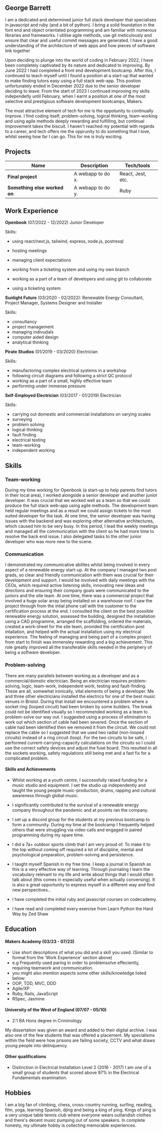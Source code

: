 ## George Barrett

I am a dedicated and determined junior full stack developer that specialises in javascript and ruby (and a bit of python). I bring a solid foundation in the font end and object orientated programming and am familiar with numerous libraries and frameworks. I utilise agile methods, use git meticulously and ensure that clear and useful commit messages are generated. I have a good understanding of the architecture of web apps and how pieces of software link together  

Upon deciding to plunge into the world of coding in February 2022, I have been completely captivated by its nature and dedicated to improving. By June 2022 I had completed a front end development bootcamp. After this, I continued to teach myself until I found a position at a start-up that wanted to make finding tutors easy using a full stack web-app. This postion unfortunately ended in December 2022 due to the senior developer deciding to leave. From the start of 2023 I continued improving my skills independetly until February, when I earnt a position at one of the most selective and prestigious software development bootcamps, Makers. 

The most attractive element of tech for me is the oppotunity to continually improve. I find coding itself, problem-solving, logical thinking, team-working and using agile methods deeply rewarding and fulfilling, but continual improvement takes the biscuit. I haven't reached my potential with regards to a career, and tech offers me the opprunity to do something that I love, whilst seeing how far I can go. This for me is truly exciting.   


## Projects

| Name                         | Description       | Tech/tools        |
| ---------------------------- | ----------------- | ----------------- |
| **Final project**            | A webapp to do x. | React, Jest, etc. |
| **Something else worked on** | A webapp to do y. | Ruby              |

## Work Experience

**Openbook** (07/2022 - 12/2022)
Junior Developer

Skills:
- using react/next.js, tailwind, express, node.js, postresql
- hosting meetings
- managing client expectations
- working from a ticketing system and using my own branch
- working as a part of a team of developers and using git to collaborate
- using a ticketing system
  
  <!-- Results. Any experience, including roles and responsibilities and results achived in bullet point format. -->

**Sunlight Future** (03/2020 - 02/2022): 
Renewable Energy Consultant, Project Manager, Systems Designer and Installer

Skills:
- consultancy
- project management
- managing indivudals
- computer aided design
- analytical thinking

**Pirate Studios** (01/2019 - 03/2020)
Electrician

Skills:
- manufactoring complex electrical systems in a workshop
- following circuit diagrams and following a strict QC protocol
- working as a part of a small, highly effective team
- performing under immense pressure

**Self-Employed Electrician** (03/2017 - 01/2019)
Electrician

Skills:
- carrying out domestic and commercial installations on varying scales
- surveying
- problem solving
- logical thinking
- fault finding
- electrical testing
- team-working
- independent working


<!-- - Any experience relevent to software development -->

## Skills

### Team-working
During my time working for Openbook (a start-up to help parents find tutors in their local area), I worked alongside a senior developer and another junior developer. It was crucial that we worked well as a team so that we could produce the full stack web-app using agile methods. The development team held regular meetings and as a result we could assign tickets to the most suited developer for the task. At one time, the senior developer was having issues with the backend and was exploring other alternative architectures, which caused him to be very busy. In this period, I lead the weekly meetings and managed all the communication with the client so he had more time to resolve the back end issue. I also delegated tasks to the other junior developer who was more new to the scene.

### Communication
I demonstrated my communicative abilites whilst being involved in every aspect of a renewable energy start-up. At the company I managed two post grads, so clear and friendly communication with them was crucial for their development and support. I would be involved with daily meetings with the CEOs, which required active listening skills, innovating new ideas and directions and ensuring their company goals were communicated to the juniors and the site team. At one time, there was a commercial project that involved a huge solar array being installed on a warehouse roof. I saw the project through from the intial phone call with the customer to the certification process at the end. I consulted the client on the best possible renewable energy solution, assessed the building, designed the installation using a CAD programme, arranged the scaffolding, ordered the materials, created a work-sheet for the site team, provided the certification post intallation, and helped with the actual installation using my electrical experience. The feeling of managing and being part of a complex project from start to finish was immensley rewarding and a big achievement. This role greatly improved all the transferable skills needed in the periphery of being a software developer.  

### Problem-solving
There are many parallels between working as a developer and as a commercial/domstic electrician. Being an electrician requires problem-solving, logic, team-work, independent work, testing and fault-finding. These are all, somewhat ironically, vital elements of being a developer. Me and three other electricians installed the electrics for one of the best music venues in Bristol. During that install we encountered a problem where a socket ring (looped circuit) had been broken by some builders. The break could not be identified visually so I recommended working as a team to problem-solve our way out. I suggested using a process of elimination to work out which section of cable had been severed. Once the section of cable had been identified then we removed it from the circuit. We could not replace the cable so I suggested that we used two radial (non-looped circuits) instead of a ring circuit (loop). For the two circuits to be safe, i performed current-carrying-capacity calculations on the circuits so I could use the correct safety devices and adjust the fuse board. This resulted in all the sockets working, safety regulations still being met and a fast fix for a complicated problem.  

<!-- #### Communication
I honed my communication skills while completing my thesis at university, which involved writing and defending a dissertation to a board of professors and Ph.D. candidates. I further developed these skills when I was working in a digital marketing agency where I presented quarterly business reviews to C-level stakeholders. In doing so, I synthesised complex technical information into a digestible but comprehensive story for the different levels of knowledge in the room. My communication skills have also often come in handy while training to be a developer. For example, I recently ran a session for my mentees, who have only been coding for a few weeks, on how to use mocks to improve unit test isolation. I received feedback that the session was well run and helped them understand this potentially confusing topic. -->

#### Skills and Achievements

- Whilst working at a youth centre, I successfully raised funding for a music studio and equipment. I set the studio up independently and taught the young people music-production, drums, rapping and cultural awareness through global music.

- I significantly contributed to the survival of a renewable energy company throughout the pandemic and at pooints ran the company.

- I set up a discord group for the students at my previous bootcamp to form a community. During my time at the bootcamp I frequently helped others that were struggling via video calls and engaged in paired programming during my spare time.

- I did a 7a+ outdoor sports climb that I am very proud of. To make it to the top without coming off required a lot of discipline, mental and psychological preparation, problem-solving and persistence.

- I taught myself Spanish in my free time. I keep a journal in Spanish as this is a very effective way of learning. Through journaling I learn the vocabulary relevant to my life and write about things that I would often talk about (this comes in especially useful when actually conversing). It is also a great opportunity to express myself in a different way and find new perspectives..

- I have completed the initial ruby and javascript courses on codecademy.

- I have read and completed every exercise from Learn Python the Hard Way by Zed Shaw

<!-- - I achieved A during my work at B (job, or otherwise)
- I contributed to the growth of X while doing Y (job, or otherwise)
- I built this, made this, broke this, fixed this, etc.
- A link to some on-line evidence (blogs, videos, articles, etc.) -->


## Education

#### Makers Academy (03/23 - 07/23)
- Use short descriptions of what you did and a skill you used. (Similar to format from the 'Work Experience' section above)
- e.g Frequently used paring in order to problemsolve effeciently, requiring teamwork and communication.
- you might also mention aspects some other skills/knowledge listed below: 
- OOP, TDD, MVC, DDD
- Agile/XP
- Ruby, Rails, JavaScript
- RSpec, Jasmine

#### University of the West of England (07/07 - 05/10)

- 2:1 BA Hons degree in Criminology 

My dissertation was given an award and added to their digital archive. I was also one of the few students that was offered a placement. My specialisms within the field were how prisons are failing society, CCTV and what draws young people into delinquency.


<!-- - Subject, any specialisms
- Grade
- Other cool stuff -->

#### Other qualifications

- Distinction in Electrical Installation Level 2 (2016 - 2017) 
I am one of a small group of students that scored above 97% in the Electrical Fundamentals examination.

## Hobbies

I am a big fan of climbing, chess, cross-country running, surfing, reading, film, yoga, learning Spanish, djing and being a king of ping. Kings of ping is a very unique table tennis club where everyone wears outlandish clothes and there's decent music pumping out of some speakers. In complete honesty, my ultimate hobby is collecting memorable experiences.  
